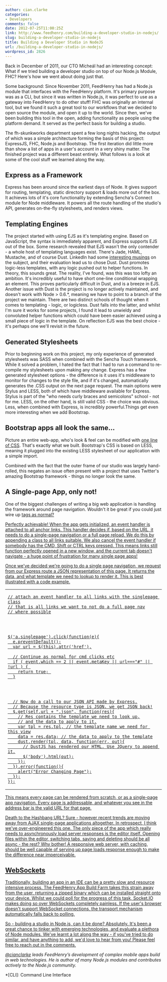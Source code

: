 ```yaml
---
author: cian.clarke
categories:
- Developers
comments: false
date: 2012-07-25T11:00:25Z
link: http://www.feedhenry.com/building-a-developer-studio-in-nodejs/
slug: building-a-developer-studio-in-nodejs
title: Building a Developer Studio in NodeJS
url: /building-a-developer-studio-in-nodejs/
wordpress_id: 2826
---
```


Back in December of 2011, our CTO Mícheál had an interesting concept: What if we tried building a developer studio on top of our Node.js Module, FHC? Here's how we went about doing just that.

Some background: Since November 2011, FeedHenry has had a Node.js module that interfaces with the FeedHenry platform. It's primary purpose was as a CLI, but since it was written in Node.js, it was perfect to use as a gateway into FeedHenry to do other stuff! FHC was originally an internal tool, but we found it such a great tool to our workflows that we decided to open source the module, and open it up to the world. Since then, we've been building this tool in the open, adding functionality as people using the platform demand. It served as the perfect basis for building a studio.

The fh-skunkworks department spent a few long nights hacking, the output of which was a simple architecture forming the basis of this project: ExpressJS, FHC, Node.js and Bootstrap. The first iteration did little more than show a list of apps in a user's account in a very shiny matter. The finished project was a different beast entirely. What follows is a look at some of the cool stuff we learned along the way.


## Express as a Framework


Express has been around since the earliest days of Node. It gives support for routing, templating, static directory support & loads more out of the box. It achieves lots of it's core functionality by extending Sencha's Connect module for Node middleware.
It powers all the route handling of the studio's API, generates on-the-fly stylesheets, and renders views.


## Templating Engines


The project started with using EJS as it's templating engine. Based on JavaScript, the syntax is immediately apparent, and Express supports EJS out of the box.
Some research revealed that EJS wasn't the only contender - a whole host of templating languages exist. There's Jade, HAML, Mustache, and of course Dust. LinkedIn had some [interesting musings](http://engineering.linkedin.com/frontend/leaving-jsps-dust-moving-linkedin-dustjs-client-side-templates) on the subject, and their evaluation lead us to chose Dust.
Dust promotes logic-less templates, with any logic pushed out to helper functions. In theory, this sounds great.
The reality, I've found, was this was too lofty an ambition. It's incredibly useful to have short one-line conditional wrapping an element. This proves particularly difficult in Dust, and is a breeze in EJS.
Another issue with Dust is the project is no longer actively maintained, and doesn't work with Node > 0.6.*, meaning we have to point to a branch of the project we maintain.
There are two distinct schools of thought when it comes to templating - logic, or logicless. Dust falls into the latter, and whilst I'm sure it works for some projects, I found it lead to unwieldy and convoluted helper functions which could have been easier achieved using a small piece of logic in the template.
On reflection EJS was the best choice - it's perhaps one we'll revisit in the future.


## Generated Stylesheets


Prior to beginning work on this project, my only experience of generated stylesheets was SASS when combined with the Sencha Touch framework. While it solved a problem, I hated the fact that I had to run a command to re-compile my stylesheets upon making any change.
Express has a few generated stylesheet options - the difference is it uses it's middleware to monitor for changes to the style file, and if it's changed, automatically generates the .CSS output on the next page request.
The main options were Stylus and LESS, both of which have middleware available for Express. Stylus is part of the "who needs curly braces and semicolons" school - not for me. LESS, on the other hand, is still valid CSS - the choice was obvious.
Less, when combined with Express, is incredibly powerful.Things get even more interesting when we add Bootstrap.


## Bootstrap apps all look the same...


Picture an entire web-app, who's look & feel can be modified with [one line of CSS](https://github.com/feedhenry/fh-studio/blob/master/client/css/main.less#L23). That's exactly what we built.
Bootstrap's CSS is based on LESS, meaning it plugged into the existing LESS stylesheet of our application with a simple import.

Combined with the fact that the outer frame of our studio was largely hand-rolled, this negates an issue often present with a project that uses Twitter's amazing Bootstrap framework - things no longer look the same.


## 




## 




## A Single-page App, only not!


One of the biggest challenges of writing a big web application is handling the framework around page navigation. Wouldn't it be great if you could just wire up <a href="/somePage"> tags as normal?

Perfectly achievable! When the app gets initialized, an event handler is attached to all anchor links. This handler decides if, based on the URL, it needs to do a single-page navigation or a full page reload.
We do this by appending a class to all links suitable. We also cancel the event handler if somebody has the CMD, Shift or CTRL keys pressed. This means links still function perfectly opened in a new window, and the current tab doesn't navigate - a huge point of frustration for many single page apps!

Once we've decided we're going to do a single page navigation, we request from our Express route a JSON representation of this page. It returns the data, and what template we need to lookup to render it. This is best illustrated with a code example.



<table cellpadding="0" cellspacing="0" >
<tbody >
<tr >

<td width="100%" >

    
    // attach an event handler to all links with the singlepage class
    // that is all links we want to not do a full page nav
    // where possible



    
    $('a.singlepage').click(function(e){
      e.preventDefault();
      var url = $(this).attr('href'),
    
      // Continue as normal for cmd clicks etc
      if ( event.which == 2 || event.metaKey || url==="#" || !url ) { 
        return true; 
      }



    
      // Now do a call to our JSON API made by Express.
      // Because the resource type is JSON, we get JSON back!
      $.get(self.url + ".json", function(res){
        // Res contains the template we need to look up,
        // and the data to apply to it.
        var tpl = res.tpl, // the template name we need for this view
        data = res.data; // the data to apply to the template
        dust.render(tpl, data, function(err, out){
          // DustJS has rendered our HTML. Use JQuery to append it.
          $('body').html(out);
        });
      }).error(function(){
        alert("Error Changing Page");
      });
    });



</td>
</tr>
</tbody>
</table>





This means every page can be rendered from scratch, or as a single-page app navigation. Every page is addressable, and whatever you see in the address bar is the valid URL for that page.

Death to the Hashbang URL? Sure - however recent trends are moving away from AJAX single-page applications altogether. In retrospect, I think we've over-engineered this one. The only piece of the app which really needs to asynchronously load server responses is the editor itself. Opening files within the editor, switching tabs, saving and deleting should be all async - the rest? Why bother! A responsive web server, with caching, should be well capable of serving up page loads response enough to make the difference near imperceivable.


## WebSockets


Traditionally, building an app in an IDE can be a pretty slow and resource intensive process. The FeedHenry App Build Farm takes this strain away from the user, returning a zipped binary which can be installed straight onto your device. Whilst we could poll for the progress of this task, Socket.IO makes doing so over WebSockets completely painless. If the user's browser doesn't support WebSocket connections, the transport mechanism automatically falls back to polling.



So - building a studio in Node.js, can it be done? Absolutely. It's been a great chance to tinker with emerging technologies, and evaluate a plethora of Node modules. We've learnt a lot along the way - if you've tried to do similar, and have anything to add, we'd love to hear from you! Please feel free to reach out in the comments.

_[@cianclarke](http://www.twitter.com/cianclarke) leads FeedHenry’s development of complex mobile apps build in web technologies. He is author of many Node.js modules and contributes actively to the Node.js community._

  *[CLI]: Command Line Interface
